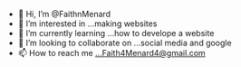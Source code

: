 - 👋 Hi, I’m @FaithnMenard
- 👀 I’m interested in ...making websites
- 🌱 I’m currently learning ...how to develope a website
- 💞️ I’m looking to collaborate on ...social media and google
- 📫 How to reach me ...Faith4Menard4@gmail.com

<!---
FaithnMenard/FaithnMenard is a ✨ special ✨ repository because its `README.md` (this file) appears on your GitHub profile.
You can click the Preview link to take a look at your changes.
--->
